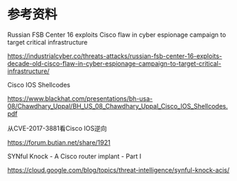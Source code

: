 # 参考资料

Russian FSB Center 16 exploits Cisco flaw in cyber espionage campaign to target critical infrastructure

https://industrialcyber.co/threats-attacks/russian-fsb-center-16-exploits-decade-old-cisco-flaw-in-cyber-espionage-campaign-to-target-critical-infrastructure/

Cisco IOS Shellcodes

https://www.blackhat.com/presentations/bh-usa-08/Chawdhary_Uppal/BH_US_08_Chawdhary_Uppal_Cisco_IOS_Shellcodes.pdf

从CVE-2017-3881看Cisco IOS逆向

https://forum.butian.net/share/1921

SYNful Knock - A Cisco router implant - Part I

https://cloud.google.com/blog/topics/threat-intelligence/synful-knock-acis/
